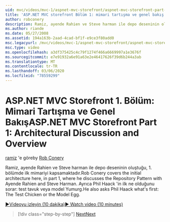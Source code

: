 ```yaml
---
uid: mvc/videos/mvc-1/aspnet-mvc-storefront/aspnet-mvc-storefront-part-1-architectural-discussion-and-overview
title: 'ASP.NET MVC storefront Bölüm 1: mimari tartışma ve genel bakış | Microsoft Docs'
author: robconery
description: Ramiz, ayende Rahien ve Steve harman ile depo deseninin oluştuğu, 1. bölümde ilk mimariyi kapsamaktadır. Ayrıca Phil de ister...
ms.author: riande
ms.date: 05/27/2008
ms.assetid: 194a163b-2aad-4cad-bf1f-e9ce3f80add0
msc.legacyurl: /mvc/videos/mvc-1/aspnet-mvc-storefront/aspnet-mvc-storefront-part-1-architectural-discussion-and-overview
msc.type: video
ms.openlocfilehash: a3df375425c4c79f1274f466a6669997a1e3676f
ms.sourcegitcommit: e7e91932a6e91a63e2e46417626f39d6b244a3ab
ms.translationtype: MT
ms.contentlocale: tr-TR
ms.lasthandoff: 03/06/2020
ms.locfileid: "78559299"
---
```

# <a name="aspnet-mvc-storefront-part-1-architectural-discussion-and-overview"></a><span data-ttu-id="95dcb-104">ASP.NET MVC Storefront 1. Bölüm: Mimari Tartışma ve Genel Bakış</span><span class="sxs-lookup"><span data-stu-id="95dcb-104">ASP.NET MVC Storefront Part 1: Architectural Discussion and Overview</span></span>

<span data-ttu-id="95dcb-105">[ramiz](https://github.com/robconery) 'e göre</span><span class="sxs-lookup"><span data-stu-id="95dcb-105">by [Rob Conery](https://github.com/robconery)</span></span>

<span data-ttu-id="95dcb-106">Ramiz, ayende Rahien ve Steve harman ile depo deseninin oluştuğu, 1. bölümde ilk mimariyi kapsamaktadır.</span><span class="sxs-lookup"><span data-stu-id="95dcb-106">Rob Conery covers the initial architecture here, in part 1, where he discusses the Repository Pattern with Ayende Rahien and Steve Harman.</span></span> <span data-ttu-id="95dcb-107">Ayrıca Phil Haack 'in ilk ne olduğunu sorar: test tavuk veya model Yumurg.</span><span class="sxs-lookup"><span data-stu-id="95dcb-107">He also asks Phil Haack what's first: The Test Chicken or the Model Egg.</span></span>

[<span data-ttu-id="95dcb-108">&#9654;Videoyu izleyin (10 dakika)</span><span class="sxs-lookup"><span data-stu-id="95dcb-108">&#9654; Watch video (10 minutes)</span></span>](https://channel9.msdn.com/Blogs/ASP-NET-Site-Videos/aspnet-mvc-storefront-part-1-architectural-discussion-and-overview)

> [!div class="step-by-step"]
> [<span data-ttu-id="95dcb-109">Next</span><span class="sxs-lookup"><span data-stu-id="95dcb-109">Next</span></span>](aspnet-mvc-storefront-part-2-the-repository-pattern.md)
